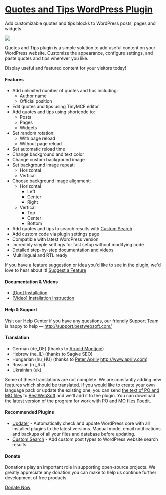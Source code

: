 <a href="http://bestwebsoft.com/products/wordpress/plugins/quotes-and-tips/" target=_blank>Quotes and Tips WordPress Plugin</a>
========================

Add customizable quotes and tips blocks to WordPress posts, pages and widgets.

<img src="http://bestwebsoft.com/wp-content/uploads/2014/09/quotes-and-tips-banner-website.jpg" />

<p>Quotes and Tips plugin is a simple solution to add useful content on your WordPress website. Customize the appearance, configure settings, and paste quotes and tips wherever you like.</p>

<p>Display useful and featured content for your visitors today!</p>


<div class='video'></div>


<h4>Features</h4>

<ul>
<li>Add unlimited number of quotes and tips including:

<ul>
<li>Author name</li>
<li>Official position</li>
</ul></li>
<li>Edit quotes and tips using TinyMCE editor</li>
<li>Add quotes and tips using shortcode to:

<ul>
<li>Posts</li>
<li>Pages</li>
<li>Widgets</li>
</ul></li>
<li>Set random rotation:

<ul>
<li>With page reload</li>
<li>Without page reload</li>
</ul></li>
<li>Set automatic reload time</li>
<li>Change background and text color</li>
<li>Change custom background image</li>
<li>Set background image repeat:

<ul>
<li>Horizontal</li>
<li>Vertical</li>
</ul></li>
<li>Choose background image alignment:

<ul>
<li>Horizontal 

<ul>
<li>Left</li>
<li>Center</li>
<li>Right</li>
</ul></li>
<li>Vertical

<ul>
<li>Top</li>
<li>Center</li>
<li>Bottom</li>
</ul></li>
</ul></li>
<li>Add quotes and tips to search results with <a href="http://bestwebsoft.com/products/wordpress/plugins/custom-search/?k=02f29128229d89fbd99d8251200ff455">Custom Search</a></li>
<li>Add custom code via plugin settings page</li>
<li>Compatible with latest WordPress version</li>
<li>Incredibly simple settings for fast setup without modifying code</li>
<li>Detailed step-by-step documentation and videos</li>
<li>Multilingual and RTL ready</li>
</ul>

<p>If you have a feature suggestion or idea you'd like to see in the plugin, we'd love to hear about it! <a href="http://support.bestwebsoft.com/hc/en-us/requests/new">Suggest a Feature</a></p>

<h4>Documentation &#38; Videos</h4>

<ul>
<li><a href="https://docs.google.com/document/d/1LF8JiXTELxGQ-xLbNnc0bUWopxqXkkCgYhGwU6lSsAI/">[Doc] Installation</a></li>
<li><a href="https://www.youtube.com/watch?v=tEOjkZrwdNA">[Video] Installation Instruction</a></li>
</ul>

<h4>Help &#38; Support</h4>

<p>Visit our Help Center if you have any questions, our friendly Support Team is happy to help &#8212; <a href="http://support.bestwebsoft.com/">http://support.bestwebsoft.com/</a></p>

<h4>Translation</h4>

<ul>
<li>German (de_DE) (thanks to <a href="mailto:arnold@montjoie.de">Arnold Montjoie</a>)</li>
<li>Hebrew (he_IL) (thanks to Sagive SEO)</li>
<li>Hungarian (hu_HU) (thanks to <a href="mailto:solarside09@gmail.com">Peter Aprily</a> <a href="http://www.aprily.com" rel="nofollow">http://www.aprily.com</a>)</li>
<li>Russian (ru_RU)</li>
<li>Ukrainian (uk)</li>
</ul>

<p>Some of these translations are not complete. We are constantly adding new features which should be translated. If you would like to create your own language pack or update the existing one, you can send <a href="http://codex.wordpress.org/Translating_WordPress">the text of PO and MO files</a> to <a href="http://support.bestwebsoft.com/hc/en-us/requests/new">BestWebSoft</a> and we'll add it to the plugin. You can download the latest version of the program for work with PO and MO <a href="http://www.poedit.net/download.php">files Poedit</a>.</p>

<h4>Recommended Plugins</h4>

<ul>
<li><a href="http://bestwebsoft.com/products/wordpress/plugins/updater/?k=e8f05fa90cedfd3a96483e8f0ca60ab5">Updater</a> - Automatically check and update WordPress core with all installed plugins to the latest versions. Manual mode, email notifications and backups of all your files and database before updating.</li>
<li><a href="http://bestwebsoft.com/products/wordpress/plugins/custom-search/?k=02f29128229d89fbd99d8251200ff455">Custom Search</a> - Add custom post types to WordPress website search results.</li>
</ul>

<h4>Donate</h4>

<p>Donations play an important role in supporting open-source projects. We greatly appreciate any donation you can make to help us continue further development of free products.</p>

<p><a href="http://bestwebsoft.com/donate/">Donate Now</a></p>